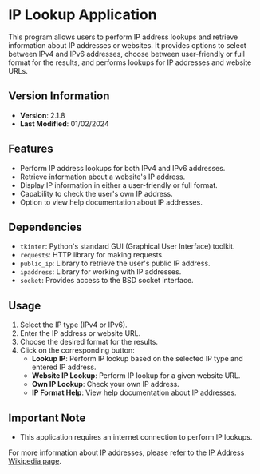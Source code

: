 # IP Lookup Application

This program allows users to perform IP address lookups and retrieve information about IP addresses or websites. It provides options to select between IPv4 and IPv6 addresses, choose between user-friendly or full format for the results, and performs lookups for IP addresses and website URLs.

## Version Information
- **Version**: 2.1.8
- **Last Modified**: 01/02/2024

## Features
- Perform IP address lookups for both IPv4 and IPv6 addresses.
- Retrieve information about a website's IP address.
- Display IP information in either a user-friendly or full format.
- Capability to check the user's own IP address.
- Option to view help documentation about IP addresses.

## Dependencies
- `tkinter`: Python's standard GUI (Graphical User Interface) toolkit.
- `requests`: HTTP library for making requests.
- `public_ip`: Library to retrieve the user's public IP address.
- `ipaddress`: Library for working with IP addresses.
- `socket`: Provides access to the BSD socket interface.

## Usage
1. Select the IP type (IPv4 or IPv6).
2. Enter the IP address or website URL.
3. Choose the desired format for the results.
4. Click on the corresponding button:
    - **Lookup IP**: Perform IP lookup based on the selected IP type and entered IP address.
    - **Website IP Lookup**: Perform IP lookup for a given website URL.
    - **Own IP Lookup**: Check your own IP address.
    - **IP Format Help**: View help documentation about IP addresses.

## Important Note
- This application requires an internet connection to perform IP lookups.

For more information about IP addresses, please refer to the [IP Address Wikipedia page](https://en.wikipedia.org/wiki/IP_address).
